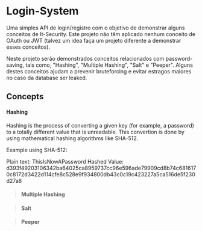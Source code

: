 # Login-System

Uma simples API de login/registro com o objetivo de demonstrar alguns conceitos de It-Security. Este projeto não têm aplicado nenhum conceito de OAuth ou JWT (talvez um idea faça um projeto diferente a demonstrar esses conceitos).

Neste projeto serão demonstrados conceitos relacionados com password-saving, tais como, "Hashing", "Multiple Hashing", "Salt" e "Peeper". Alguns destes conceitos ajudam a prevenir bruteforcing e evitar estragos maiores no caso da database ser leaked.

## Concepts

#### Hashing

Hashing is the process of converting a given key (for example, a password) to a totally different value that is unreadable. This convertion is done by using mathematical hashing algorithms like SHA-512.

Example using SHA-512:

Plain text: ThisIsNowAPassword
Hashed Value: d393f49203106342ba64025ca8959737cc96e596ade79909cd8b74c6816170c8172d3422d114cfe8c528e9f934800db43c0c19c423227a5ca516de5f230d27a8




> #### Multiple Hashing

> #### Salt

> #### Peeper

